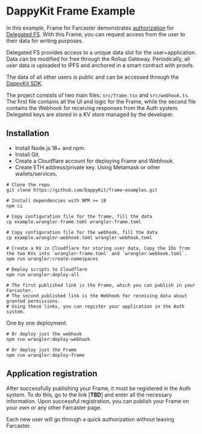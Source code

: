 # DappyKit Frame Example

In this example, Frame for Farcaster demonstrates [authorization](https://github.com/DappyKit/farcaster-auth) for [Delegated FS](https://github.com/DappyKit/farcaster-auth/tree/master/src/service/delegated-fs). With this Frame, you can request access from the user to their data for writing purposes.

Delegated FS provides access to a unique data slot for the user+application. Data can be modified for free through the Rollup Gateway. Periodically, all user data is uploaded to IPFS and anchored in a smart contract with proofs.

The data of all other users is public and can be accessed through the [DappyKit SDK](https://github.com/DappyKit/sdk).

The project consists of two main files: `src/frame.tsx` and `src/webhook.ts`. The first file contains all the UI and logic for the Frame, while the second file contains the Webhook for receiving responses from the Auth system. Delegated keys are stored in a KV store managed by the developer.

## Installation

* Install Node.js 18+ and npm.
* Install Git.
* Create a Cloudflare account for deploying Frame and Webhook.
* Create ETH address/private key. Using Metamask or other wallets/services.

```shell
# Clone the repo
git clone https://github.com/DappyKit/frame-examples.git

# Install dependencies with NPM >= 18
npm ci

# Copy configuration file for the frame, fill the data
cp example.wrangler-frame.toml wrangler-frame.toml

# Copy configuration file for the webhook, fill the data
cp example.wrangler-webhook.toml wrangler-webhook.toml

# Create a KV in Cloudflare for storing user data. Copy the IDs from the two KVs into `wrangler-frame.toml` and `wrangler-webhook.toml`.
npm run wrangler:create-namespaces

# Deploy scripts to Cloudflare
npm run wrangler:deploy-all

# The first published link is the Frame, which you can publish in your Farcaster. 
# The second published link is the Webhook for receiving data about granted permissions.
# Using these links, you can register your application in the Auth system.
```

One by one deployment.

```shell
# Or deploy just the webhook
npm run wrangler:deploy-webhook

# Or deploy just the Frame
npm run wrangler:deploy-frame
```

## Application registration

After successfully publishing your Frame, it must be registered in the Auth system.
To do this, go to the link [**TBD**] and enter all the necessary information. Upon successful registration, you can publish your Frame on your own or any other Farcaster page.

Each new user will go through a quick authorization without leaving Farcaster.
